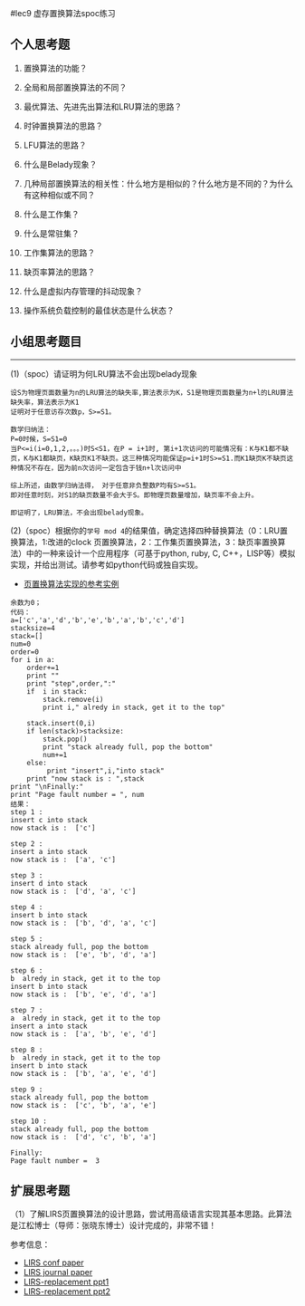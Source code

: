 #lec9 虚存置换算法spoc练习

## 个人思考题
1. 置换算法的功能？

2. 全局和局部置换算法的不同？

3. 最优算法、先进先出算法和LRU算法的思路？

4. 时钟置换算法的思路？

5. LFU算法的思路？

6. 什么是Belady现象？

7. 几种局部置换算法的相关性：什么地方是相似的？什么地方是不同的？为什么有这种相似或不同？

8. 什么是工作集？

9. 什么是常驻集？

10. 工作集算法的思路？

11. 缺页率算法的思路？

12. 什么是虚拟内存管理的抖动现象？

13. 操作系统负载控制的最佳状态是什么状态？

## 小组思考题目

----
(1)（spoc）请证明为何LRU算法不会出现belady现象

```
设S为物理页面数量为n的LRU算法的缺失率,算法表示为K，S1是物理页面数量为n+l的LRU算法缺失率，算法表示为K1
证明对于任意访存次数p，S>=S1。
 
数学归纳法：
P=0时候，S=S1=0
当P<=i(i=0,1,2,。。。)时S<S1，在P = i+1时, 第i+1次访问的可能情况有：K与K1都不缺页，K与K1都缺页，K缺页K1不缺页。这三种情况均能保证p=i+1时S>=S1.而K1缺页K不缺页这种情况不存在，因为前n次访问一定包含于钱n+l次访问中
 
综上所述，由数学归纳法得， 对于任意非负整数P均有S>=S1。
即对任意时刻，对S1的缺页数量不会大于S。即物理页数量增加，缺页率不会上升。
 
即证明了，LRU算法，不会出现belady现象。
```

(2)（spoc）根据你的`学号 mod 4`的结果值，确定选择四种替换算法（0：LRU置换算法，1:改进的clock 页置换算法，2：工作集页置换算法，3：缺页率置换算法）中的一种来设计一个应用程序（可基于python, ruby, C, C++，LISP等）模拟实现，并给出测试。请参考如python代码或独自实现。
 - [页置换算法实现的参考实例](https://github.com/chyyuu/ucore_lab/blob/master/related_info/lab3/page-replacement-policy.py)

```
余数为0；
代码：
a=['c','a','d','b','e','b','a','b','c','d']
stacksize=4
stack=[]
num=0
order=0
for i in a:
    order+=1
    print ""
    print "step",order,":"
    if  i in stack:
        stack.remove(i)
        print i," alredy in stack, get it to the top"
        
    stack.insert(0,i)
    if len(stack)>stacksize:
        stack.pop()
        print "stack already full, pop the bottom"
        num+=1
    else:
         print "insert",i,"into stack"
    print "now stack is : ",stack
print "\nFinally:"
print "Page fault number = ", num
结果：
step 1 :
insert c into stack
now stack is :  ['c']

step 2 :
insert a into stack
now stack is :  ['a', 'c']

step 3 :
insert d into stack
now stack is :  ['d', 'a', 'c']

step 4 :
insert b into stack
now stack is :  ['b', 'd', 'a', 'c']

step 5 :
stack already full, pop the bottom
now stack is :  ['e', 'b', 'd', 'a']

step 6 :
b  alredy in stack, get it to the top
insert b into stack
now stack is :  ['b', 'e', 'd', 'a']

step 7 :
a  alredy in stack, get it to the top
insert a into stack
now stack is :  ['a', 'b', 'e', 'd']

step 8 :
b  alredy in stack, get it to the top
insert b into stack
now stack is :  ['b', 'a', 'e', 'd']

step 9 :
stack already full, pop the bottom
now stack is :  ['c', 'b', 'a', 'e']

step 10 :
stack already full, pop the bottom
now stack is :  ['d', 'c', 'b', 'a']

Finally:
Page fault number =  3
```
 
## 扩展思考题
（1）了解LIRS页置换算法的设计思路，尝试用高级语言实现其基本思路。此算法是江松博士（导师：张晓东博士）设计完成的，非常不错！

参考信息：

 - [LIRS conf paper](http://www.ece.eng.wayne.edu/~sjiang/pubs/papers/jiang02_LIRS.pdf)
 - [LIRS journal paper](http://www.ece.eng.wayne.edu/~sjiang/pubs/papers/jiang05_LIRS.pdf)
 - [LIRS-replacement ppt1](http://dragonstar.ict.ac.cn/course_09/XD_Zhang/(6)-LIRS-replacement.pdf)
 - [LIRS-replacement ppt2](http://www.ece.eng.wayne.edu/~sjiang/Projects/LIRS/sig02.ppt)

